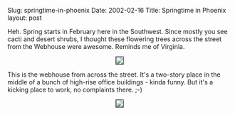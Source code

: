 Slug: springtime-in-phoenix
Date: 2002-02-16
Title: Springtime in Phoenix
layout: post

Heh. Spring starts in February here in the Southwest. Since mostly you see cacti and desert shrubs, I thought these flowering trees across the street from the Webhouse were awesome. Reminds me of Virginia.<p>

<div align="center"><a href="imagesspringPhoenixLg.jpeg"><img border="1" src="imagesspringPhoenix.jpeg" /></a></div>

This is the webhouse from across the street. It&#39;s a two-story place in the middle of a bunch of high-rise office buildings - kinda funny. But it&#39;s a kicking place to work, no complaints there. ;-)<p>

<div align="center"><a href="imagesspringWebhouseLg.jpeg"><img border="1" src="imagesspringWebhouse.jpeg" /></a></div></p></p>
